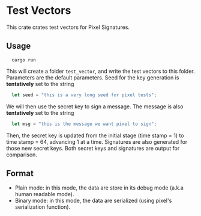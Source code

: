 # Test Vectors

This crate crates test vectors for Pixel Signatures.

## Usage

```
  cargo run
```

This will create a folder `test_vector`, and write the test vectors to this folder.
Parameters are the default parameters.
Seed for the key generation is __tentatively__ set to the string
```rust
  let seed = "this is a very long seed for pixel tests";
```
We will then use the secret key to sign a message.
The message is also __tentatively__ set to the string
```rust
  let msg = "this is the message we want pixel to sign";
```

Then, the secret key is updated from the initial stage (time stamp = 1) to
time stamp = 64, advancing 1 at a time. Signatures are also generated for those
new secret keys. Both secret keys and signatures are output for comparison.

## Format

* Plain mode: in this mode, the data are store in its debug mode (a.k.a human readable mode).
* Binary mode: in this mode, the data are serialized (using pixel's serialization function).
